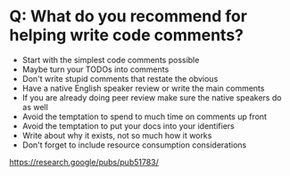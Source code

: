 # Q: What do you recommend for helping write code comments?

* Start with the simplest code comments possible
* Maybe turn your TODOs into comments
* Don't write stupid comments that restate the obvious
* Have a native English speaker review or write the main comments
* If you are already doing peer review make sure the native speakers do as well
* Avoid the temptation to spend to much time on comments up front
* Avoid the temptation to put your docs into your identifiers
* Write about why it exists, not so much how it works
* Don't forget to include resource consumption considerations

<https://research.google/pubs/pub51783/>
